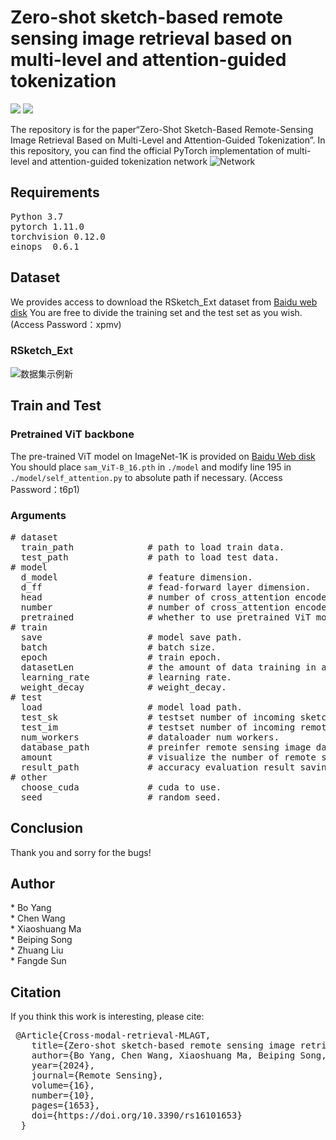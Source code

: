 <h1>Zero-shot sketch-based remote sensing image retrieval based on multi-level and attention-guided tokenization</h1>

 <img src="https://img.shields.io/badge/python-3.7-green"> <img src="https://img.shields.io/badge/pytorch-1.11-green">
 
The repository is for the paper“Zero-Shot Sketch-Based Remote-Sensing Image Retrieval Based on Multi-Level and Attention-Guided Tokenization”. In this repository, you can find the official PyTorch implementation of multi-level and attention-guided tokenization network
![Network](https://github.com/Snowstormfly/Cross-modal-retrieval-MLAGT/assets/92164018/71876b52-61f5-4cb0-b8ed-fbf1a4e3e30f)
<h2>Requirements</h2>
<pre>Python 3.7
pytorch 1.11.0
torchvision 0.12.0
einops  0.6.1
</pre>
<h2>Dataset</h2>

We provides access to download the RSketch_Ext dataset from [Baidu web disk](https://pan.baidu.com/s/135H35hwRQLiQO7k7fFVBng?pwd=xpmv)
You are free to divide the training set and the test set as you wish.  (Access Password：xpmv)
<h3>RSketch_Ext</h2>

![数据集示例新](https://github.com/Snowstormfly/Cross-modal-retrieval-MLAGT/assets/92164018/99504cfd-85eb-4a7e-8b19-9c7e789e89c3)

<h2>Train and Test</h2>
<h3>Pretrained ViT backbone</h3>

The pre-trained ViT model on ImageNet-1K is provided on [Baidu Web disk](https://pan.baidu.com/s/19065VR64vuScpRbKQdbuHA)
You should place <code>sam_ViT-B_16.pth</code> in <code>./model</code> and modify line 195 in <code>./model/self_attention.py</code> to absolute path if necessary.  (Access Password：t6p1)
<h3>Arguments</h3>
<pre>
# dataset
  train_path              # path to load train data.
  test_path               # path to load test data.
# model
  d_model                 # feature dimension.
  d_ff                    # fead-forward layer dimension.
  head                    # number of cross_attention encoder head.
  number                  # number of cross_attention encoder layer.
  pretrained              # whether to use pretrained ViT model.
# train
  save                    # model save path.
  batch                   # batch size.
  epoch                   # train epoch.
  datasetLen              # the amount of data training in a single batch.
  learning_rate           # learning rate.
  weight_decay            # weight_decay.
# test
  load                    # model load path.
  test_sk                 # testset number of incoming sketches in a single batch.
  test_im                 # testset number of incoming remote sensing image in a single batch.
  num_workers             # dataloader num workers.
  database_path           # preinfer remote sensing image database load path.
  amount                  # visualize the number of remote sensing images returned.
  result_path             # accuracy evaluation result saving path.
# other
  choose_cuda             # cuda to use.
  seed                    # random seed.
</pre>

<h2>Conclusion</h2>
Thank you and sorry for the bugs!
<h2>Author</h2>
* Bo Yang <br>
* Chen Wang <br>
* Xiaoshuang Ma <br>
* Beiping Song <br>
* Zhuang Liu <br>
* Fangde Sun
<h2>Citation</h2>
If you think this work is interesting, please cite:
<pre>
 @Article{Cross-modal-retrieval-MLAGT,
    title={Zero-shot sketch-based remote sensing image retrieval based on multi-level and attention-guided tokenization},
    author={Bo Yang, Chen Wang, Xiaoshuang Ma, Beiping Song, Zhuang Liu and Fangde Sun},
    year={2024},
    journal={Remote Sensing},
    volume={16},
    number={10},
    pages={1653},
    doi={https://doi.org/10.3390/rs16101653}
  }
</pre>

